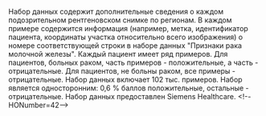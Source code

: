 ﻿Набор данных содержит дополнительные сведения о каждом подозрительном рентгеновском снимке по регионам. В каждом примере содержится информация (например, метка, идентификатор пациента, координаты участка относительно всего изображения) о номере соответствующей строки в наборе данных "Признаки рака молочной железы". Каждый пациент имеет ряд примеров. Для пациентов, больных раком, часть примеров - положительные, а часть - отрицательные. Для пациентов, не больны раком, все примеры - отрицательные. Набор данных включает 102 тыс. примеров. Набор является односторонним: 0,6 % баллов положительные, остальные - отрицательные. Набор данных предоставлен Siemens Healthcare.
\<!--HONumber=42-->
